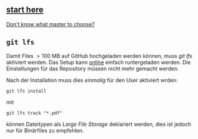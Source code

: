 ## [start here](https://github.com/Technische-Informatik-Ausarbeitungen/.root.git)

[Don't know what master to choose?](../MasterPrograms.md)

## `git lfs`

Damit Files $>100 \ \text{MB}$ auf GitHub hochgeladen werden können, muss *git lfs* aktiviert werden.
Das Setup kann [online](https://git-lfs.com/) einfach runtergeladen werden. Die Einstellungen für das Repository müssen nicht mehr gemacht werden.

Nach der Installation muss dies *einmalig* für den User aktiviert wrden:

```shell
git lfs install
```

mit

```shell
git lfs track "*.pdf"
```

können Dateitypen als *Large File Storage* deklariert werden, dies ist jedoch nur für Binärfiles zu empfehlen.

